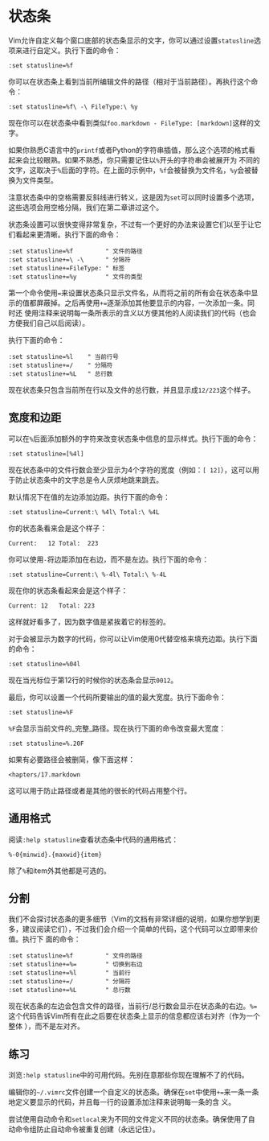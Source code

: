 # 状态条

Vim允许自定义每个窗口底部的状态条显示的文字，你可以通过设置`statusline`选项来进行自定义。执行下面的命令：

    
    
    :set statusline=%f

你可以在状态条上看到当前所编辑文件的路径（相对于当前路径）。再执行这个命令：

    
    
    :set statusline=%f\ -\ FileType:\ %y

现在你可以在状态条中看到类似`foo.markdown - FileType: [markdown]`这样的文字。

如果你熟悉C语言中的`printf`或者Python的字符串插值，那么这个选项的格式看起来会比较眼熟。如果不熟悉，你只需要记住以`%`开头的字符串会被展开为
不同的文字，这取决于`%`后面的字符。在上面的示例中，`%f`会被替换为文件名，`%y`会被替换为文件类型。

注意状态条中的空格需要反斜线进行转义，这是因为`set`可以同时设置多个选项，这些选项会用空格分隔，我们在第二章讲过这个。

状态条设置可以很快变得非常复杂，不过有一个更好的办法来设置它们以至于让它们看起来更清晰。执行下面的命令：

    
    
    :set statusline=%f         " 文件的路径
    :set statusline+=\ -\      " 分隔符
    :set statusline+=FileType: " 标签
    :set statusline+=%y        " 文件的类型

第一个命令使用`=`来设置状态条只显示文件名，从而将之前的所有会在状态条中显示的值都屏蔽掉。之后再使用`+=`逐渐添加其他要显示的内容，一次添加一条。同时还
使用注释来说明每一条所表示的含义以方便其他的人阅读我们的代码（也会方便我们自己以后阅读）。

执行下面的命令：

    
    
    :set statusline=%l    " 当前行号
    :set statusline+=/    " 分隔符
    :set statusline+=%L   " 总行数

现在状态条只包含当前所在行以及文件的总行数，并且显示成`12/223`这个样子。

## 宽度和边距

可以在`%`后面添加额外的字符来改变状态条中信息的显示样式。执行下面的命令：

    
    
    :set statusline=[%4l]

现在状态条中的文件行数会至少显示为4个字符的宽度（例如：`[ 12]`），这可以用于防止状态条中的文字总是令人厌烦地跳来跳去。

默认情况下在值的左边添加边距。执行下面的命令：

    
    
    :set statusline=Current:\ %4l\ Total:\ %4L

你的状态条看来会是这个样子：

    
    
    Current:   12 Total:  223

你可以使用`-`将边距添加在右边，而不是左边。执行下面的命令：

    
    
    :set statusline=Current:\ %-4l\ Total:\ %-4L

现在你的状态条看起来会是这个样子：

    
    
    Current: 12   Total: 223

这样就好看多了，因为数字值是紧挨着它的标签的。

对于会被显示为数字的代码，你可以让Vim使用0代替空格来填充边距。执行下面的命令：

    
    
    :set statusline=%04l

现在当光标位于第12行的时候你的状态条会显示`0012`。

最后，你可以设置一个代码所要输出的值的最大宽度。执行下面命令：

    
    
    :set statusline=%F

`%F`会显示当前文件的_完整_路径。现在执行下面的命令改变最大宽度：

    
    
    :set statusline=%.20F

如果有必要路径会被删简，像下面这样：

    
    
    <hapters/17.markdown

这可以用于防止路径或者是其他的很长的代码占用整个行。

## 通用格式

阅读`:help statusline`查看状态条中代码的通用格式：

    
    
    %-0{minwid}.{maxwid}{item}

除了`%`和item外其他都是可选的。

## 分割

我们不会探讨状态条的更多细节（Vim的文档有非常详细的说明，如果你想学到更多，建议阅读它们），不过我们会介绍一个简单的代码，这个代码可以立即带来价值。执行下
面的命令：

    
    
    :set statusline=%f         " 文件的路径
    :set statusline+=%=        " 切换到右边
    :set statusline+=%l        " 当前行
    :set statusline+=/         " 分隔符
    :set statusline+=%L        " 总行数

现在状态条的左边会包含文件的路径，当前行/总行数会显示在状态条的右边。`%=`这个代码告诉Vim所有在此之后要在状态条上显示的信息都应该右对齐（作为一个整体
），而不是左对齐。

## 练习

浏览`:help statusline`中的可用代码。先别在意那些你现在理解不了的代码。

编辑你的`~/.vimrc`文件创建一个自定义的状态条。确保在`set`中使用`+=`来一条一条地定义要显示的代码，并且每一行的设置添加注释来说明每一条的含
义。

尝试使用自动命令和`setlocal`来为不同的文件定义不同的状态条。确保使用了自动命令组防止自动命令被重复创建（永远记住）。

